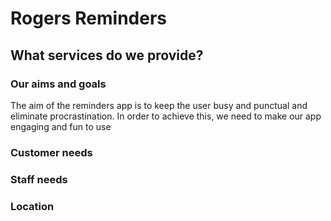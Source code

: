 # Rogers Reminders
## What services do we provide?

### Our aims and goals
The aim of the reminders app is to keep the user busy and punctual and eliminate procrastination. In order to achieve this, we need to make our app engaging and fun to use 
### Customer needs
### Staff needs 
### Location
